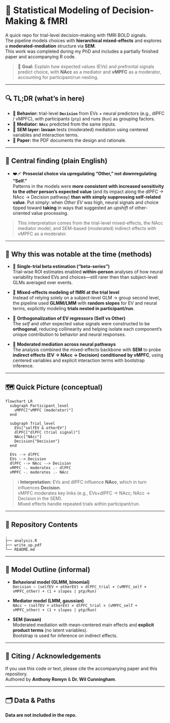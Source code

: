 
# 🧠 Statistical Modeling of Decision-Making & fMRI

A quick repo for trial-level decision-making with fMRI BOLD signals.  
The pipeline models choices with **hierarchical mixed-effects** and explores a **moderated-mediation** structure via **SEM**.  
This work was completed during my PhD and includes a partially finished paper and accompanying R code.

> 🎯 **Goal:** Explain how expected values (EVs) and prefrontal signals predict choice, with **NAcc** as a mediator and **vMPFC** as a moderator, accounting for participant/run nesting.

---

## 🔍 TL;DR (what’s in here)

- 🧪 **Behavior:** trial-level **`Decision`** from EVs + neural predictors (e.g., dlPFC / vMPFC), with participants (`ptp`) and runs (`Run`) as grouping factors.  
- 🧩 **Mediator:** **`NAcc`** predicted from the same inputs.  
- 🧱 **SEM layer:** **lavaan** tests (moderated) mediation using centered variables and interaction terms.  
- 📄 **Paper:** the PDF documents the design and rationale.

---

## 🔑 Central finding (plain English)

- ❤️‍🩹 **Prosocial choice via upregulating “Other,” not downregulating “Self.”**  
  Patterns in the models were **more consistent with increased sensitivity to the *other* person’s expected value** (and its impact along the dlPFC → NAcc → Decision pathway) **than with simply suppressing self-related value**. Put simply: when *Other EV* was high, neural signals and choice tipped toward **taking** in ways that suggested an *upshift* of other-oriented value processing.

> This interpretation comes from the trial-level mixed-effects, the NAcc mediator model, and SEM-based (moderated) indirect effects with vMPFC as a moderator.

---

## 🧪 Why this was notable at the time (methods)

- 🧱 **Single-trial beta estimation (“beta-series”)**  
  Trial-wise ROI estimates enabled **within-person** analyses of how neural variability tracked EVs and choices—still rarer then than subject-level GLMs averaged over events.

- 🧬 **Mixed-effects modeling of fMRI at the trial level**  
  Instead of relying solely on a subject-level GLM → group second level, the pipeline used **GLMM/LMM** with **random slopes** for EV and neural terms, explicitly modeling **trials nested in participant/run**.

- 🔀 **Orthogonalization of EV regressors (Self vs Other)**  
  The *self* and *other* expected value signals were constructed to be **orthogonal**, reducing collinearity and helping isolate each component’s unique contribution to behavior and neural responses.

- 🧩 **Moderated mediation across neural pathways**  
  The analysis combined the mixed-effects backbone with **SEM** to probe **indirect effects (EV → NAcc → Decision)** **conditioned by vMPFC**, using centered variables and explicit interaction terms with bootstrap inference.

---

## 🗺️ Quick Picture (conceptual)

```mermaid
flowchart LR
  subgraph Participant_level
    vMPFC["vMPFC (moderator)"]
  end

  subgraph Trial_level
    EVs["selfEV & otherEV"]
    dlPFC["dlPFC (trial signal)"]
    NAcc["NAcc"]
    Decision{"Decision"}
  end

  EVs --> dlPFC
  EVs --> Decision
  dlPFC --> NAcc --> Decision
  vMPFC -. moderates .- dlPFC
  vMPFC -. moderates .- NAcc
```

> ℹ️ **Interpretation:** EVs and dlPFC influence **NAcc**, which in turn influences **Decision**.  
> vMPFC moderates key links (e.g., EVs×dlPFC → NAcc; NAcc → Decision in the SEM).  
> Mixed effects handle repeated trials within participant/run.

---

## 📂 Repository Contents

```
.
├── analysis.R
├── write_up.pdf
└── README.md
```

---

## 🧭 Model Outline (informal)

- **Behavioral model (GLMM, binomial)**  
  `Decision ~ (selfEV + otherEV) × dlPFC_trial × (vMPFC_self + vMPFC_other) + (1 + slopes | ptp/Run)`

- **Mediator model (LMM, gaussian)**  
  `NAcc ~ (selfEV + otherEV) × dlPFC_trial × (vMPFC_self + vMPFC_other) + (1 + slopes | ptp/Run)`

- **SEM (lavaan)**  
  Moderated mediation with mean-centered main effects and **explicit product terms** (no latent variables).  
  Bootstrap is used for inference on indirect effects.

---

## 📝 Citing / Acknowledgements

If you use this code or text, please cite the accompanying paper and this repository.  
Authored by **Anthony Romyn** & **Dr. Wil Cunningham**.

---

## 🗂 Data & Paths

**Data are not included in the repo.**
